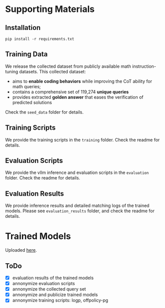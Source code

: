 # Supporting Materials
## Installation
`pip install -r requirements.txt`

## Training Data
We release the collected dataset from publicly available math instruction-tuning datasets. This collected dataset: 
- aims to **enable coding behaviors** while improving the CoT ability for math queries; 
- contains a comprehensive set of 119,274 **unique queries**
- provides extracted **golden answer** that eases the verification of predicted solutions

Check the `seed_data` folder for details. 

## Training Scripts 
We provide the training scripts in the `training` folder. Check the readme for details.

## Evaluation Scripts
We provide the vllm inference and evaluation scripts in the `evaluation` folder. Check the readme for details.

## Evaluation Results
We provide inference results and detailed matching logs of the trained models. Please see `evaluation_results` folder, and check the readme for details.

# Trained Models
Uploaded [here](https://modelscope.cn/models/jasperhaozhe/qwen25-base-autocode/).

## ToDo
- [x] evaluation results of the trained models 
- [x] annonymize evaluation scripts 
- [x] annonymize the collected query set
- [x] annonymize and publicize trained models
- [x] annonymize training scripts: logp, offpolicy-pg
